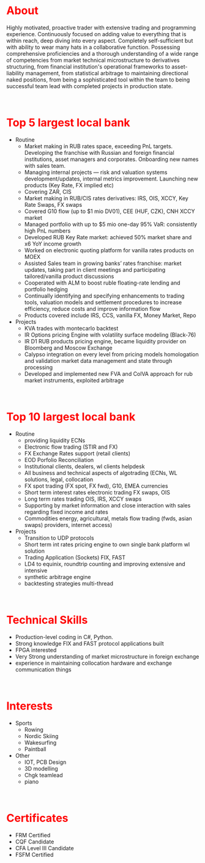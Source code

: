 # <span style="color:red">**About**</span>
Highly motivated, proactive trader with extensive trading and programming experience. Continuously focused on adding value to everything that is within reach, deep diving into every aspect. Completely self-sufficient but with ability to wear many hats in a collaborative function. Possessing comprehensive proficiencies and a thorough understanding of a wide range of competencies from market technical microstructure to derivatives structuring, from financial institution's operational frameworks to asset-liability management, from statistical arbitrage to maintaining directional naked positions, from being a sophisticated tool within the team to being successful team lead with completed projects in production state.
<p>&nbsp;</p>

# <span style="color:red">**Top 5 largest local bank**</span>
- Routine
  - Market making in RUB rates space, exceeding PnL targets. Developing the franchise with Russian and foreign financial institutions, asset managers and corporates. Onboarding new names with sales team.
  - Managing internal projects — risk and valuation systems development/updates, internal metrics improvement. Launching new products (Key Rate, FX implied etc)
  - Covering ZAR, CIS
  - Market making in RUB/CIS rates derivatives: IRS, OIS, XCCY, Key Rate Swaps, FX swaps
  - Covered G10 flow (up to $1 mio DV01), CEE (HUF, CZK), CNH XCCY market
  - Managed portfolio with up to $5 mio one-day 95% VaR: consistently high PnL numbers
  - Developed RUB Key Rate market: achieved 50% market share and x6 YoY income growth
  - Worked on electronic quoting platform for vanilla rates products on MOEX
  - Assisted Sales team in growing banks’ rates franchise: market updates, taking part in client meetings and participating tailored/vanilla product discussions
  - Cooperated with ALM to boost ruble floating-rate lending and portfolio hedging
  - Continually identifying and specifying enhancements to trading tools, valuation models and settlement procedures to increase efficiency, reduce costs and improve information flow
  - Products covered include IRS, CCS, vanilla FX, Money Market, Repo
- Projects
  - KVA trades with montecarlo backtest
  - IR Options pricing Engine with volatility surface modeling (Black-76)
  - IR D1 RUB products pricing engine, became liquidity provider on Bloomberg and Moscow Exchange
  - Calypso integration on every level from pricing models homologation and validation market data management and state through processing
  - Developed and implemented new FVA and ColVA approach for rub market instruments, exploited arbitrage 
<p>&nbsp;</p>

# <span style="color:red">**Top 10 largest local bank**</span>
- Routine
  - providing liquidity ECNs
  - Electronic flow trading (STIR and FX)
  - FX Exchange Rates support (retail clients)
  - EOD Porfolio Reconciliation
  - Institutional clients, dealers, wl clients helpdesk
  - All business and technical aspects of algotrading (ECNs, WL solutions, legal,        collocation
  - FX spot trading (FX spot, FX fwd), G10, EMEA currencies
  - Short term interest rates electronic trading FX swaps, OIS
  - Long term rates trading OIS, IRS, XCCY swaps
  - Supporting by market information and close interaction with sales regarding fixed income
  and rates
  - Commodities energy, agricultural, metals flow trading (fwds, asian swaps)
  providers, internet access)
- Projects
  - Transition to UDP protocols 
  - Short term int rates pricing engine to own single bank platform wl solution
  - Trading Application (Sockets) FIX, FAST
  - LD4 to equinix, roundtrip counting and improving extensive and intensive
  - synthetic arbitrage engine
  - backtesting strategies multi-thread
<p>&nbsp;</p>

# <span style="color:red">**Technical Skills**</span>
- <!--Near--> Production-level coding in C#, Python. 
- Strong knowledge FIX and FAST protocol applications built<!--, VeriFIX -->
- FPGA interested
- Very Strong understanding of market microstructure in foreign exchange
- experience in maintaining collocation hardware and exchange communication things   
<p>&nbsp;</p>

# <span style="color:red">**Interests**</span>
- Sports
  - Rowing
  - Nordic Skiing
  - Wakesurfing
  - Paintball
- Other
  - IOT, PCB Design
  - 3D modelling
  - Chgk teamlead
  - piano
<p>&nbsp;</p>

# <span style="color:red">**Certificates**</span>
- FRM Certified
- CQF Candidate
- CFA Level III Candidate
- FSFM Certified
<p>&nbsp;</p>